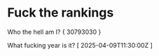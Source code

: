 # Fuck the rankings

Who the hell am I?
{ 30793030 }

What fucking year is it?
[ 2025-04-09T11:30:00Z ]

